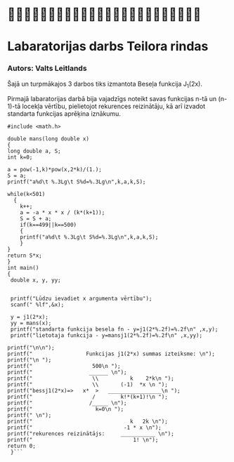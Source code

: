 # :bat::bat::bat::bat::bat::bat::bat::bat::bat::bat::bat::bat::bat::bat::bat::bat::bat::bat::bat::bat::bat::bat::bat::bat:
# Labaratorijas darbs Teilora rindas
### Autors: Valts Leitlands
Šajā un turpmākajos 3 darbos tiks izmantota Beseļa funkcija J<sub>1</sub>(2x).

Pirmajā labaratorijas darbā bija vajadzīgs noteikt savas funkcijas n-tā un (n-1)-tā locekļa vērtību, pielietojot rekurences reizinātāju, kā arī izvadot standarta funkcijas aprēķina iznākumu. 
```#include <stdio.h>
#include <math.h>

double mans(long double x)
{
long double a, S;
int k=0;

a = pow(-1,k)*pow(x,2*k)/(1.);
S = a;
printf("a%d\t %.3Lg\t S%d=%.3Lg\n",k,a,k,S);

while(k<501)
  {
    k++;
    a = -a * x * x / (k*(k+1));
    S = S + a;
    if(k==499||k==500)
    {
    printf("a%d\t %.3Lg\t S%d=%.3Lg\n",k,a,k,S);
    }
}
return S*x;
}
int main()
{
 double x, y, yy; 
 

 printf("Lūdzu ievadiet x argumenta vērtību");
 scanf(" %lf",&x);

 y = j1(2*x);
 yy = mans(x);
 printf("standarta funkcija besela fn - y=j1(2*%.2f)=%.2f\n" ,x,y);
 printf("lietotaja funkcija - y=mansj1(2*%.2f)=%.2f\n" ,x,yy);

printf("\n\n");
printf("                 Funkcijas j1(2*x) summas izteiksme: \n");
printf("\n ");
printf("                   500\n ");
printf("                  ______ \n");
printf("                   \\          k    2*k\n ");
printf("                   \\       (-1)  *x \n ");
printf("bessj1(2*x)=>   x*  >   _________________\n ");
printf("                   /        k!*(k+1)!\n ");
printf("                  /_____ \n");
printf("                    k=0\n ");           
printf(" \n");
printf("                               k   2k \n");
printf("                             -1 * x \n");
printf("rekurences reizinātājs:     ___________ \n");
printf("                                1! \n");
return 0;
 }```
